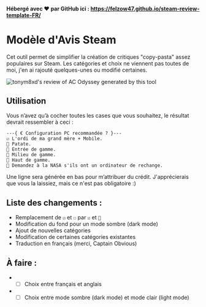 #### Hébergé avec ❤ par GitHub ici : https://felzow47.github.io/steam-review-template-FR/

# Modèle d'Avis Steam

Cet outil permet de simplifier la création de critiques "copy-pasta" assez populaires sur Steam. Les catégories et choix ne viennent pas toutes de moi, j'en ai rajouté quelques-unes ou modifié certaines.

![tonym8xd's review of AC Odyssey generated by this tool](./Review-screenshot.png)

## Utilisation

Vous n’avez qu’à cocher toutes les cases que vous souhaitez, le résultat devrait ressembler à ceci :

```
---{ € Configuration PC recommandée ? }---
☑️ L'ordi de ma grand mère + Mobile.
🔲 Patate.
🔲 Entrée de gamme.
🔲 Milieu de gamme.
🔲 Haut de gamme.
🔲 Demandez à la NASA s'ils ont un ordinateur de rechange.
```

Une ligne sera générée en bas pour m’attribuer du crédit. J'apprécierais que vous la laissiez, mais ce n'est pas obligatoire :)


## Liste des changements :
* Remplacement de ```☑``` et ```☐``` par ```☑️``` et ```🔲```
* Modification du fond pour un mode sombre (dark mode)
* Ajout de nouvelles catégories
* Modification de certaines catégories existantes
* Traduction en français (merci, Captain Obvious)

## À faire :

* - [ ] Choix entre français et anglais
* - [ ] Choix entre mode sombre (dark mode) et mode clair (light mode)
